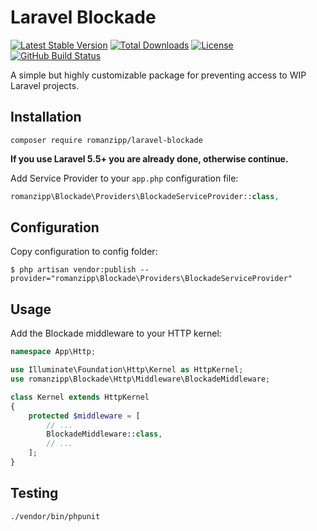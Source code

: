 # Laravel Blockade

[![Latest Stable Version](https://img.shields.io/packagist/v/romanzipp/Laravel-Blockade.svg?style=flat-square)](https://packagist.org/packages/romanzipp/laravel-blockade)
[![Total Downloads](https://img.shields.io/packagist/dt/romanzipp/Laravel-Blockade.svg?style=flat-square)](https://packagist.org/packages/romanzipp/laravel-blockade)
[![License](https://img.shields.io/packagist/l/romanzipp/Laravel-Blockade.svg?style=flat-square)](https://packagist.org/packages/romanzipp/laravel-blockade)
[![GitHub Build Status](https://img.shields.io/github/workflow/status/romanzipp/Laravel-Blockade/Tests?style=flat-square)](https://github.com/romanzipp/Laravel-Blockade/actions)

A simple but highly customizable package for preventing access to WIP Laravel projects.

## Installation

```
composer require romanzipp/laravel-blockade
```

**If you use Laravel 5.5+ you are already done, otherwise continue.**

Add Service Provider to your `app.php` configuration file:

```php
romanzipp\Blockade\Providers\BlockadeServiceProvider::class,
```

## Configuration

Copy configuration to config folder:

```
$ php artisan vendor:publish --provider="romanzipp\Blockade\Providers\BlockadeServiceProvider"
```

## Usage

Add the Blockade middleware to your HTTP kernel:

```php
namespace App\Http;

use Illuminate\Foundation\Http\Kernel as HttpKernel;
use romanzipp\Blockade\Http\Middleware\BlockadeMiddleware;

class Kernel extends HttpKernel
{
    protected $middleware = [
        // ...
        BlockadeMiddleware::class,
        // ...
    ];
}
```

## Testing

```
./vendor/bin/phpunit
```

